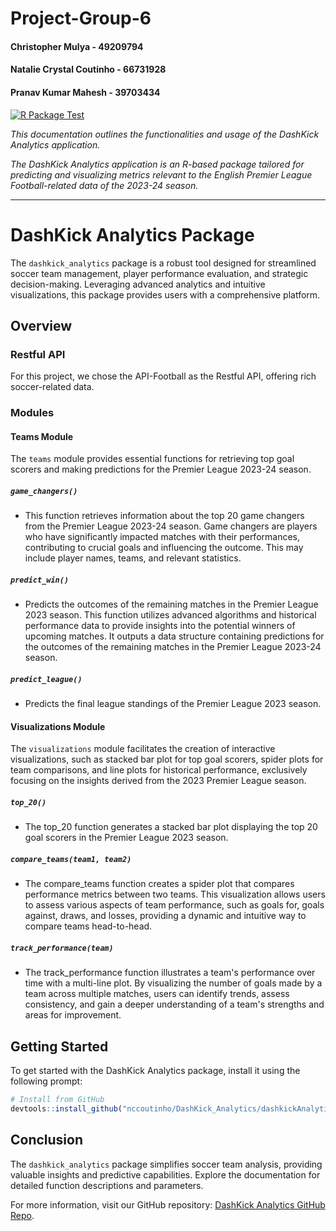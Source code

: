 # Project-Group-6

#### Christopher Mulya - 49209794
#### Natalie Crystal Coutinho - 66731928
#### Pranav Kumar Mahesh - 39703434

[![R Package Test](https://github.com/nccoutinho/DashKick_Analytics/actions/workflows/dashkick_test_workflow.yml/badge.svg)](https://github.com/nccoutinho/DashKick_Analytics/actions/workflows/dashkick_test_workflow.yml)


_This documentation outlines the functionalities and usage of the DashKick Analytics application._

_The DashKick Analytics application is an R-based package tailored for predicting and visualizing metrics relevant to the English Premier League Football-related data of the 2023-24 season._

---

# DashKick Analytics Package

The `dashkick_analytics` package is a robust tool designed for streamlined soccer team management, player performance evaluation, and strategic decision-making. Leveraging advanced analytics and intuitive visualizations, this package provides users with a comprehensive platform.

## Overview

### Restful API

For this project, we chose the API-Football as the Restful API, offering rich soccer-related data.

### Modules

#### Teams Module

The `teams` module provides essential functions for retrieving top goal scorers and making predictions for the Premier League 2023-24 season.

##### `game_changers()`
   - This function retrieves information about the top 20 game changers from the Premier League 2023-24 season. Game changers are players who have significantly impacted matches with their performances, contributing to crucial goals and influencing the outcome. This may include player names, teams, and relevant statistics.

##### `predict_win()`
   - Predicts the outcomes of the remaining matches in the Premier League 2023 season. This function utilizes advanced algorithms and historical performance data to provide insights into the potential winners of upcoming matches. It outputs a data structure containing predictions for the outcomes of the remaining matches in the Premier League 2023-24 season.

##### `predict_league()`
   - Predicts the final league standings of the Premier League 2023 season.

#### Visualizations Module

The `visualizations` module facilitates the creation of interactive visualizations, such as stacked bar plot for top goal scorers, spider plots for team comparisons, and line plots for historical performance, exclusively focusing on the insights derived from the 2023 Premier League season. 

##### `top_20()`

   - The top_20 function generates a stacked bar plot displaying the top 20 goal scorers in the Premier League 2023 season.

##### `compare_teams(team1, team2)`

   - The compare_teams function creates a spider plot that compares performance metrics between two teams. This visualization allows users to assess various aspects of team performance, such as goals for, goals against, draws, and losses, providing a dynamic and intuitive way to compare teams head-to-head.

##### `track_performance(team)`

   - The track_performance function illustrates a team's performance over time with a multi-line plot. By visualizing the number of goals made by a team across multiple matches, users can identify trends, assess consistency, and gain a deeper understanding of a team's strengths and areas for improvement.


## Getting Started

To get started with the DashKick Analytics package, install it using the following prompt:

```r
# Install from GitHub
devtools::install_github("nccoutinho/DashKick_Analytics/dashkickAnalytics")
```

## Conclusion

The `dashkick_analytics` package simplifies soccer team analysis, providing valuable insights and predictive capabilities. Explore the documentation for detailed function descriptions and parameters.

For more information, visit our GitHub repository: [DashKick Analytics GitHub Repo](https://github.com/nccoutinho/DashKick_Analytics).
